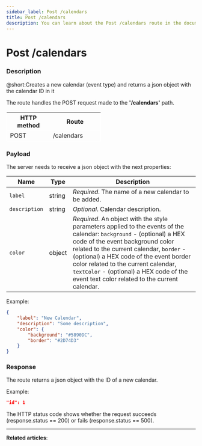 ```yaml
---
sidebar_label: Post /calendars
title: Post /calendars
description: You can learn about the Post /calendars route in the documentation of the DHTMLX JavaScript To Do List library. Browse developer guides and API reference, try out code examples and live demos, and download a free 30-day evaluation version of DHTMLX To Do List.
---
```


# Post /calendars

### Description

@short:Creates a new calendar (event type) and returns a json object with the calendar ID in it

The route handles the POST request made to the **'/calendars'** path. 


<table style="border: 1px solid white; border-collapse: collapse; width:50%">
<thead style="border: 1px solid white; border-collapse: collapse;">
<th style="width:25%">HTTP method</th>
<th style="width:25%">Route</th>
</thead>
<tbody style="border: 1px solid white; border-collapse: collapse">
<tr>
<td>POST</td>
<td>/calendars</td>
</tr>
</tbody>
</table>


### Payload

The server needs to receive a json object with the next properties:

| Name       | Type        | Description |
| ----------- | ----------- | ----------- |
| `label`       |  string  | *Required*. The name of a new calendar to be added.|
| `description`       |  string  | *Optional*. Calendar description.|
| `color`       | object | *Required*. An object with the style parameters applied to the events of the calendar: `background` - (optional) a HEX code of the event background color related to the current calendar, `border` - (optional) a HEX code of the event border color related to the current calendar, `textColor` - (optional) a HEX code of the event text color related to the current calendar.|

Example:

~~~json
{
    "label": "New Calendar",
    "description": "Some description",
    "color": {
        "background": "#5890DC",
        "border": "#2D74D3"
    }
}
~~~

### Response

The route returns a json object with the ID of a new calendar. 

Example:

~~~json
"id": 1
~~~

 The HTTP status code shows whether the request succeeds (response.status == 200) or fails (response.status == 500).


---

**Related articles**: 